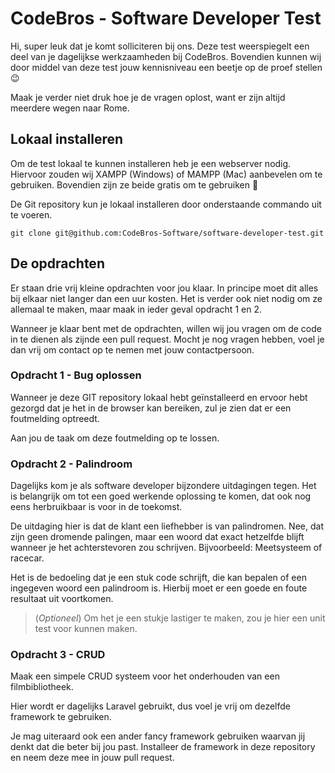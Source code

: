 # CodeBros - Software Developer Test
Hi, super leuk dat je komt solliciteren bij ons. Deze test weerspiegelt een deel van je dagelijkse werkzaamheden bij CodeBros. Bovendien kunnen wij door middel van deze test jouw kennisniveau een beetje op de proef stellen 😉

Maak je verder niet druk hoe je de vragen oplost, want er zijn altijd meerdere wegen naar Rome.

## Lokaal installeren
Om de test lokaal te kunnen installeren heb je een webserver nodig. Hiervoor zouden wij XAMPP (Windows) of MAMPP (Mac) aanbevelen om te gebruiken. Bovendien zijn ze beide gratis om te gebruiken 🥳

De Git repository kun je lokaal installeren door onderstaande commando uit te voeren.

```
git clone git@github.com:CodeBros-Software/software-developer-test.git
```

## De opdrachten
Er staan drie vrij kleine opdrachten voor jou klaar. In principe moet dit alles bij elkaar niet langer dan een uur kosten. Het is verder ook niet nodig om ze allemaal te maken, maar maak in ieder geval opdracht 1 en 2.

Wanneer je klaar bent met de opdrachten, willen wij jou vragen om de code in te dienen als zijnde een pull request. Mocht je nog vragen hebben, voel je dan vrij om contact op te nemen met jouw contactpersoon.


### Opdracht 1 - Bug oplossen
Wanneer je deze GIT repository lokaal hebt geïnstalleerd en ervoor hebt gezorgd dat je het in de browser kan bereiken, zul je zien dat er een foutmelding optreedt.

Aan jou de taak om deze foutmelding op te lossen.



### Opdracht 2 - Palindroom
Dagelijks kom je als software developer bijzondere uitdagingen tegen. Het is belangrijk om tot een goed werkende oplossing te komen, dat ook nog eens herbruikbaar is voor in de toekomst.

De uitdaging hier is dat de klant een liefhebber is van palindromen. Nee, dat zijn geen dromende palingen, maar een woord dat exact hetzelfde blijft wanneer je het achterstevoren zou schrijven. Bijvoorbeeld: Meetsysteem of racecar.

Het is de bedoeling dat je een stuk code schrijft, die kan bepalen of een ingegeven woord een palindroom is. Hierbij moet er een goede en foute resultaat uit voortkomen.

> (_Optioneel_) Om het je een stukje lastiger te maken, zou je hier een unit test voor kunnen maken. 



### Opdracht 3 - CRUD
Maak een simpele CRUD systeem voor het onderhouden van een filmbibliotheek.

Hier wordt er dagelijks Laravel gebruikt, dus voel je vrij om dezelfde framework te gebruiken.

Je mag uiteraard ook een ander fancy framework gebruiken waarvan jij denkt dat die beter bij jou past. Installeer de framework in deze repository en neem deze mee in jouw pull request.
